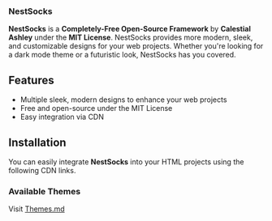 ### NestSocks

**NestSocks** is a **Completely-Free Open-Source Framework** by **Calestial Ashley** under the **MIT License**.
NestSocks provides more modern, sleek, and customizable designs for your web projects. Whether you're looking for a dark mode theme or a futuristic look, NestSocks has you covered.

## Features

- Multiple sleek, modern designs to enhance your web projects
- Free and open-source under the MIT License
- Easy integration via CDN

## Installation

You can easily integrate **NestSocks** into your HTML projects using the following CDN links.

### Available Themes

Visit [Themes.md](https://github.com/CalestialAshley35/NestSocks/blob/c83fdb684c77c4ef1f2f1b5962ee663eb178fe46/themes.md)
